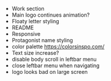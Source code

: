 * Work section
* Main logo continues animation?
* Floaty letter styling
* README
* Responsive
* Protagonist name styling
* color palette https://colorsinspo.com/
* Text size increase?
* disable body scroll in leftbar menu
* close leftbar menu when navigating
* logo looks bad on large screen